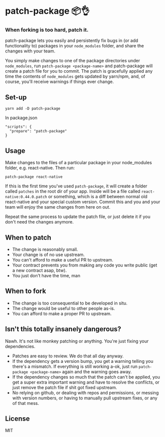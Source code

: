 # patch-package 📦👌

### When forking is too hard, patch it.

patch-package lets you easily and persistently fix bugs in (or add functionality to) packages in your
`node_modules` folder, and share the changes with your team.

You simply make changes to one of the package directories under `node_modules`,
run `patch-package <package-name>` and patch-package will create a patch file
for you to commit. The patch is gracefully applied any time the contents of `node_modules`
gets updated by yarn/npm, and, of course, you'll receive warnings if things ever change.

## Set-up

    yarn add -D patch-package

In package.json

    "scripts": {
      "prepare": "patch-package"
    }

## Usage

Make changes to the files of a particular package in your node_modules folder,
e.g. react-native. Then run:

    patch-package react-native

If this is the first
time you've used `patch-package`, it will create a folder called `patches` in
the root dir of your app. Inside will be a file called `react-native:0.44.0.patch` or something,
which is a diff between normal old react-native and your special custom version. Commit this and you and your team will enjoy the same changes from here on out.

Repeat the same process to update the patch file, or just delete it if you don't need the changes anymore.

## When to patch

- The change is reasonably small.
- Your change is of no use upstream.
- You can't afford to make a useful PR to upstream.
- Your contract prevents you from making any code you write public (get a new contract asap, btw).
- You just don't have the time, man

## When to fork

- The change is too consequential to be developed in situ.
- The change would be useful to other people as-is.
- You can afford to make a proper PR to upstream.

## Isn't this totally insanely dangerous?

Nawh. It's not like monkey patching or anything. You're just fixing your
dependencies.

- Patches are easy to review. We do that all day anyway.
- If the dependency gets a version bump, you get a warning telling you there's a mismatch. If everything is still working a-ok, just run `patch-package <package-name>` again and the warning goes away.
- If the dependency changes so much that the patch can't be applied, you get a super extra important warning and have to resolve the conflicts, or just remove the patch file if shit got fixed upstream.
- No relying on github, or dealing with repos and permissions, or messing with version numbers, or having to manually pull upstream fixes, or any of that mess.

## License

MIT
